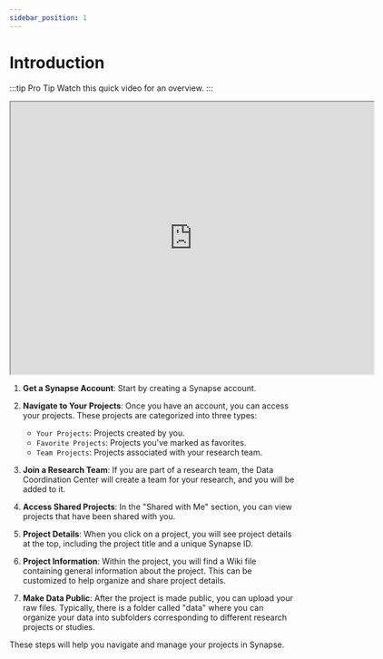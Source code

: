```yaml
---
sidebar_position: 1
---
```


# Introduction

:::tip Pro Tip
Watch this quick video for an overview.
:::

<iframe src="https://drive.google.com/file/d/1bp23F9QQyMYaBRA9rfydMP6PXC_G33Iz/preview" width="640" height="480" allow="autoplay"></iframe>

1. **Get a Synapse Account**: Start by creating a Synapse account.

2. **Navigate to Your Projects**: Once you have an account, you can access your projects. These projects are categorized into three types:
   - `Your Projects`: Projects created by you.
   - `Favorite Projects`: Projects you've marked as favorites.
   - `Team Projects`: Projects associated with your research team.

3. **Join a Research Team**: If you are part of a research team, the Data Coordination Center will create a team for your research, and you will be added to it.

4. **Access Shared Projects**: In the "Shared with Me" section, you can view projects that have been shared with you.

5. **Project Details**: When you click on a project, you will see project details at the top, including the project title and a unique Synapse ID.

6. **Project Information**: Within the project, you will find a Wiki file containing general information about the project. This can be customized to help organize and share project details.

7. **Make Data Public**: After the project is made public, you can upload your raw files. Typically, there is a folder called "data" where you can organize your data into subfolders corresponding to different research projects or studies.

These steps will help you navigate and manage your projects in Synapse.
